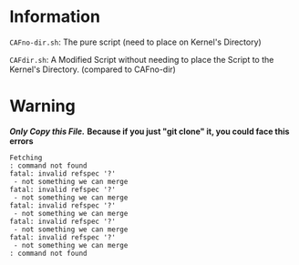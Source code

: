 # Information
``CAFno-dir.sh``: The pure script (need to place on Kernel's Directory)

``CAFdir.sh``: A Modified Script without needing to place the Script to the Kernel's Directory. (compared to CAFno-dir)

# Warning
***Only Copy this File.***
**Because if you just "git clone" it, you could face this errors**
```
Fetching
: command not found
fatal: invalid refspec '?'
 - not something we can merge
fatal: invalid refspec '?'
 - not something we can merge
fatal: invalid refspec '?'
 - not something we can merge
fatal: invalid refspec '?'
 - not something we can merge
fatal: invalid refspec '?'
 - not something we can merge
: command not found
```
